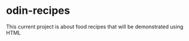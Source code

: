 # odin-recipes

<!-- Nov 22, 2022 : 9:40 -->
This current project is about food recipes that will be demonstrated using HTML
